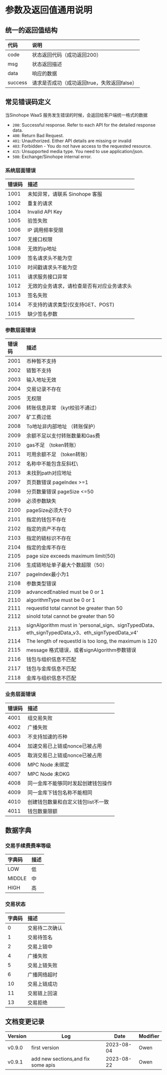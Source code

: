 # 参数及返回值通用说明
## 统一的返回值结构
| 代码 | 说明 |
| :-- |:---------------|
| code | 状态返回代码（成功返回200） |
| msg | 状态返回描述 |
| data | 响应的数据 |
| success | 请求是否成功（成功返回true，失败返回false） |

## 常见错误码定义

当Sinohope WaaS 服务发生错误的时候，会返回给客户端统一格式的数据

- `200`: Successful response. Refer to each API for the detailed response data.
- `400`: Return Bad Request.
- `401`: Unauthorized. Either API details are missing or invalid
- `403`: Forbidden - You do not have access to the requested resource.
- `415`: Unsupported media type. You need to use application/json.
- `500`: Exchange/Sinohope internal error.

### 系统层面错误
| 错误码 | 描述 |
| :-- |:---------------|
| 1001 | 未知异常，请联系 Sinohope 客服 |
| 1002 | 重复的请求 |
| 1004 | Invalid API Key |
| 1005 | 验签失败 |
| 1006 | IP 调用频率受限 |
| 1007 | 无接口权限 |
| 1008 | 无效的ip地址 |
| 1009 | 签名请求头不能为空 |
| 1010 | 时间戳请求头不能为空 |
| 1011 | 请求服务接口异常 |
| 1012 | 无效的业务请求，请检查是否有对应业务请求头 |
| 1013 | 签名失败 |
| 1014 | 不支持的请求类型(仅支持GET、POST) |
| 1015 | 缺少签名参数 |

### 参数层面错误
| 错误码 | 描述 |
| :-- |:---------------|
| 2001 | 币种暂不支持 |
| 2002 | 链暂不支持 |
| 2003 | 输入地址无效 |
| 2004 | 交易记录不存在 |
| 2005 | 无权限 |
| 2006 | 转账信息异常 （kyt校验不通过） |
| 2007 | 矿工费过低 |
| 2008 | To地址非内部地址 （转账保护） |
| 2009 | 余额不足以支付转账数量和Gas费 |
| 2010 | gas不足 （token转账） |
| 2011 | 可用余额不足 （token转账） |
| 2012 | 名称中不能包含反斜杠\ |
| 2013 | 未找到path对应地址 |
| 2097 | 页页数错误 pageIndex >=1 |
| 2098 | 分页数量错误 pageSize <=50 |
| 2099 | 必须参数缺失 |
| 2100 | pageSize必须大于0 |
| 2101 | 指定的钱包不存在 |
| 2102 | 指定的资产不存在 |
| 2103 | 指定的链标识不存在 |
| 2104 | 指定的金库不存在 |
| 2105 | page size exceeds maximum limit(50) |
| 2106 | 生成链地址单子最大个数超限（50） |
| 2107 | pageIndex最小为1 |
| 2108 | 参数类型错误 |
| 2109 | advancedEnabled must be 0 or 1 |
| 2110 | algorithmType must be 0 or 1 |
| 2111 | requestId total cannot be greater than 50 |
| 2112 | sinoId total cannot be greater than 50 |
| 2113 | signAlgorithm must in 'personal_sign、signTypedData、 eth_signTypedData_v3、eth_signTypedData_v4' |
| 2114 | The length of requestId is too long, the maximum is 120 |
| 2115 | message 格式错误，或者signAlgorithm参数错误 |
| 2116 | 钱包与组织信息不匹配 |
| 2117 | 钱包与金库信息不匹配 |
| 2118 | 金库与组织信息不匹配 |

### 业务层面错误
| 错误码 | 描述 |
| :-- |:---------------|
| 4001 | 组交易失败 |
| 4002 | 广播失败 |
| 4003 | 不支持加速的币种 |
| 4004 | 加速交易已上链或nonce已被占用 |
| 4005 | 取消交易已上链或nonce已被占用 |
| 4006 | MPC Node 未绑定 |
| 4007 | MPC Node 未DKG |
| 4008 | 同一金库不能够同时发起创建钱包操作 |
| 4009 | 同一金库下钱包名称不能相同 |
| 4010 | 创建钱包数量和自定义钱包list不一致 |
| 4011 | 钱包数量限额 |

## 数据字典
### 交易手续费费率等级
| 字典码 | 描述 |
| :-- |:---------------|
| LOW | 低 |
| MIDDLE | 中 |
| HIGH | 高 |

### 交易状态
| 字典码 | 描述 |
| :-- |:---------------|
| 0 | 交易待二次确认 |
| 1 | 交易待签名 |
| 2 | 交易上链中 |
| 4 | 广播失败 |
| 5 | 交易上链失败 |
| 6 | 广播网络超时 |
| 10 | 交易上链成功 |
| 11 | 交易链上回滚 |
| 13 | 交易拒绝 |


## 文档变更记录

| Version | Log           | Date       | Modifier |
| ---- | ------------- | ---------- | ------ |
| v0.9.0 | first version | 2023-08-04 | Owen  |
| v0.9.1 | add new sections,and fix some apis | 2023-08-22 | Owen  |